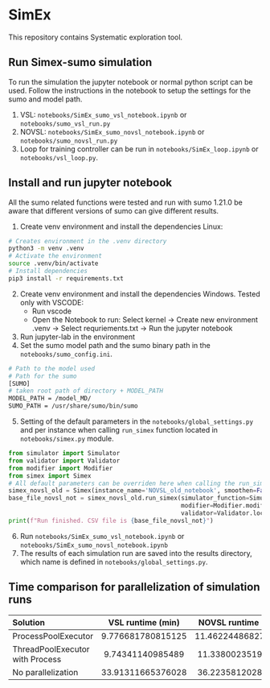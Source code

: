 # SimEx
This repository contains Systematic exploration tool.

## Run Simex-sumo simulation
To run the simulation the jupyter notebook or normal python script can be used. Follow the instructions in the 
notebook to setup the settings for the sumo and model path.
1. VSL: `notebooks/SimEx_sumo_vsl_notebook.ipynb` or `notebooks/sumo_vsl_run.py`
2. NOVSL: `notebooks/SimEx_sumo_novsl_notebook.ipynb` or `notebooks/sumo_novsl_run.py`
3. Loop for training controller can be run in `notebooks/SimEx_loop.ipynb` or `notebooks/vsl_loop.py`.

## Install and run jupyter notebook
All the sumo related functions were tested and run with sumo 1.21.0 be aware that different versions of sumo can 
give different results.
1. Create venv environment and install the dependencies Linux:
```bash
# Creates environment in the .venv directory
python3 -m venv .venv
# Activate the environment
source .venv/bin/activate
# Install dependencies
pip3 install -r requirements.txt
```
2. Create venv environment and install the dependencies Windows. Tested only with VSCODE:
   - Run vscode
   - Open the Notebook to run: Select kernel -> Create new environment .venv -> Select requriements.txt -> Run the jupyter notebook
3. Run jupyter-lab in the environment
4. Set the sumo model path and the sumo binary path in the `notebooks/sumo_config.ini`.
```bash
# Path to the model used
# Path for the sumo
[SUMO]
# taken root path of directory + MODEL_PATH
MODEL_PATH = /model_MD/
SUMO_PATH = /usr/share/sumo/bin/sumo
```
5. Setting of the default parameters in the `notebooks/global_settings.py` and per instance when calling `run_simex` function located in `notebooks/simex.py` module.
```python
from simulator import Simulator
from validator import Validator
from modifier import Modifier
from simex import Simex
# All default parameters can be overriden here when calling the run_simex function
simex_novsl_old = Simex(instance_name='NOVSL_old_notebook', smoothen=False)
base_file_novsl_not = simex_novsl_old.run_simex(simulator_function=Simulator.sumo_simulator_novsl,
                                                modifier=Modifier.modifierA,
                                                validator=Validator.local_exploration_validator_A, parallel=True)
print(f"Run finished. CSV file is {base_file_novsl_not}")
```
6. Run `notebooks/SimEx_sumo_vsl_notebook.ipynb` or `notebooks/SimEx_sumo_novsl_notebook.ipynb`
7. The results of each simulation run are saved into the results directory, which name is defined in `notebooks/global_settings.py`.



## Time comparison for parallelization of simulation runs

| Solution                        | VSL runtime (min)   | NOVSL runtime (min)|
|:--------------------------------|:-------------------:|:------------------:|
| ProcessPoolExecutor             |  9.776681780815125  | 11.462244868278503 |
| ThreadPoolExecutor with Process |  9.74341140985489   | 11.33800235191981  |
| No parallelization              | 33.91311665376028   |  36.22358120282491 |